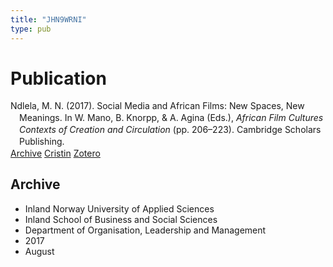 ```yaml
---
title: "JHN9WRNI"
type: pub
---
```

<h1>Publication</h1>
<article id="csl-bib-container-JHN9WRNI" class="csl-bib-container">
  <div class="csl-bib-body" style="line-height: 1.35; padding-left: 1em; text-indent:-1em;">
  <div class="csl-entry">Ndlela, M. N. (2017). Social Media and African Films: New Spaces, New Meanings. In W. Mano, B. Knorpp, &amp; A. Agina (Eds.), <i>African Film Cultures Contexts of Creation and Circulation</i> (pp. 206&#x2013;223). Cambridge Scholars Publishing.</div>
</div>
  <div class="csl-bib-buttons">
    <a href="#taxonomy-article-JHN9WRNI" class="csl-bib-button">Archive</a>
    <a href="https://app.cristin.no/results/show.jsf?id=1490014" alt="Cristin URL" class="csl-bib-button">Cristin</a>
    <a href="http://zotero.org/groups/5402882/items/JHN9WRNI" alt="Zotero URL" class="csl-bib-button">Zotero</a>
  </div>
  <div id="csl-bib-meta-container-JHN9WRNI"></div>
</article>
<div id="csl-bib-meta-JHN9WRNI" class="csl-bib-meta">
  <article id="taxonomy-article-JHN9WRNI" class="taxonomy-article">
    <h1>Archive</h1>
    <ul>
      <li>Inland Norway University of Applied Sciences</li>
      <li>Inland School of Business and Social Sciences</li>
      <li>Department of Organisation, Leadership and Management</li>
      <li>2017</li>
      <li>August</li>
    </ul>
  </article>
</div>

